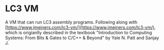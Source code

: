 # LC3 VM

A VM that can run LC3 assembly programs. Following along with [https://www.jmeiners.com/lc3-vm/](https://www.jmeiners.com/lc3-vm/), which is origianlly described in the textbook "Introduction to Computing Systems: From Bits & Gates to C/C++ & Beyond" by Yale N. Patt and Sanjay J.
